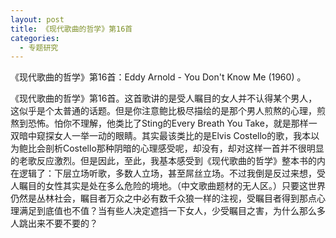 ```yaml
---
layout: post
title: 《现代歌曲的哲学》第16首
categories:
  - 专题研究
---
```

<!--more-->
《现代歌曲的哲学》第16首：Eddy Arnold - You Don't Know Me (1960) 。

《现代歌曲的哲学》第16首。这首歌讲的是受人瞩目的女人并不认得某个男人，这似乎是个太普通的话题。但是你注意鲍比极尽描绘的是那个男人煎熬的心理，煎熬到恐怖。怕你不理解，他类比了Sting的Every Breath You Take，就是那样一双暗中窥探女人一举一动的眼睛。其实最该类比的是Elvis Costello的歌，我本以为鲍比会剖析Costello那种阴暗的心理感受呢，却没有，却对这样一首并不很明显的老歌反应激烈。但是因此，至此，我基本感受到《现代歌曲的哲学》整本书的内在逻辑了：下层立场听歌，多数人立场，甚至屌丝立场。不过我倒是反过来想，受人瞩目的女性其实是处在多么危险的境地。（中文歌曲题材的无人区。）只要这世界仍然是丛林社会，瞩目者万众之中必有数千众狼一样的注视，受瞩目者得到那点心理满足到底值也不值？当有些人决定遮挡一下女人，少受瞩目之害，为什么那么多人跳出来不要不要的？

